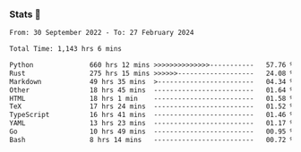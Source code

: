 ### Stats 👋
<!--START_SECTION:waka-->

```txt
From: 30 September 2022 - To: 27 February 2024

Total Time: 1,143 hrs 6 mins

Python              660 hrs 12 mins >>>>>>>>>>>>>>-----------   57.76 %
Rust                275 hrs 15 mins >>>>>>-------------------   24.08 %
Markdown            49 hrs 35 mins  >------------------------   04.34 %
Other               18 hrs 45 mins  -------------------------   01.64 %
HTML                18 hrs 1 min    -------------------------   01.58 %
TeX                 17 hrs 24 mins  -------------------------   01.52 %
TypeScript          16 hrs 41 mins  -------------------------   01.46 %
YAML                13 hrs 23 mins  -------------------------   01.17 %
Go                  10 hrs 49 mins  -------------------------   00.95 %
Bash                8 hrs 14 mins   -------------------------   00.72 %
```

<!--END_SECTION:waka-->

<!--
**buhaytza2005/buhaytza2005** is a ✨ _special_ ✨ repository because its `README.md` (this file) appears on your GitHub profile.

Here are some ideas to get you started:

- 🔭 I’m currently working on ...
- 🌱 I’m currently learning ...
- 👯 I’m looking to collaborate on ...
- 🤔 I’m looking for help with ...
- 💬 Ask me about ...
- 📫 How to reach me: ...
- 😄 Pronouns: ...
- ⚡ Fun fact: ...
-->


